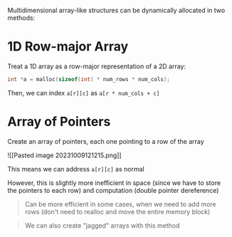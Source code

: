Multidimensional array-like structures can be dynamically allocated in two methods:

# 1D Row-major Array

Treat a 1D array as a row-major representation of a 2D array:

```c
int *a = malloc(sizeof(int) * num_rows * num_cols);
```

Then, we can index `a[r][c]` as `a[r * num_cols + c]`

# Array of Pointers

Create an array of pointers, each one pointing to a row of the array

![[Pasted image 20231009121215.png]]

This means we can address `a[r][c]` as normal

However, this is slightly more inefficient in space (since we have to store the pointers to each row) and computation (double pointer dereference)

> Can be more efficient in some cases, when we need to add more rows (don't need to realloc and move the entire memory block)

> We can also create "jagged" arrays with this method



